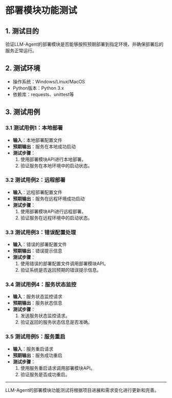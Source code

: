 # 部署模块功能测试

## 1. 测试目的

验证LLM-Agent的部署模块是否能够按照预期部署到指定环境，并确保部署后的服务正常运行。

## 2. 测试环境

- 操作系统：Windows/Linux/MacOS
- Python版本：Python 3.x
- 依赖库：requests、unittest等

## 3. 测试用例

### 3.1 测试用例1：本地部署

- **输入**：本地部署配置文件
- **预期输出**：服务在本地成功启动
- **测试步骤**：
  1. 使用部署模块API进行本地部署。
  2. 验证服务在本地环境中的启动状态。

### 3.2 测试用例2：远程部署

- **输入**：远程部署配置文件
- **预期输出**：服务在远程环境成功启动
- **测试步骤**：
  1. 使用部署模块API进行远程部署。
  2. 验证服务在远程环境中的启动状态。

### 3.3 测试用例3：错误配置处理

- **输入**：错误的部署配置文件
- **预期输出**：错误提示信息
- **测试步骤**：
  1. 使用错误的部署配置文件调用部署模块API。
  2. 验证系统是否返回预期的错误提示信息。

### 3.4 测试用例4：服务状态监控

- **输入**：服务状态监控请求
- **预期输出**：服务状态信息
- **测试步骤**：
  1. 发送服务状态监控请求。
  2. 验证返回的服务状态信息是否准确。

### 3.5 测试用例5：服务重启

- **输入**：服务重启请求
- **预期输出**：服务成功重启
- **测试步骤**：
  1. 使用服务重启请求调用部署模块API。
  2. 验证服务是否成功重启。

---

LLM-Agent的部署模块功能测试将根据项目进展和需求变化进行更新和完善。